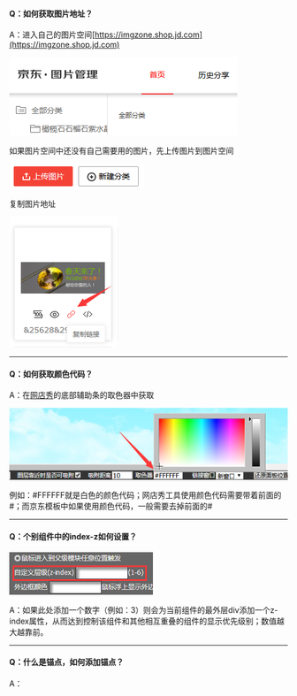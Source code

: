 #### Q：如何获取图片地址？

A：进入自己的图片空间[https://imgzone.shop.jd.com](https://imgzone.shop.jd.com)

![](/assets/imo06t.png)

如果图片空间中还没有自己需要用的图片，先上传图片到图片空间

![](/assets/imfdl0t.png)

复制图片地址

![](/assets/ifl2rt.png)

---

#### Q：如何获取颜色代码？

A：在[网店秀](http://www.wangdianxiu.com/tool/)的底部辅助条的取色器中获取

![](/assets/iTTGGort.png)

例如：\#FFFFFF就是白色的颜色代码；网店秀工具使用颜色代码需要带着前面的\#；而京东模板中如果使用颜色代码，一般需要去掉前面的\#

---

#### Q：个别组件中的index-z如何设置？

![](/assets/i64trt.png)

A：如果此处添加一个数字（例如：3）则会为当前组件的最外层div添加一个z-index属性，从而达到控制该组件和其他相互重叠的组件的显示优先级别；数值越大越靠前。

---

#### Q：什么是锚点，如何添加锚点？

A：

